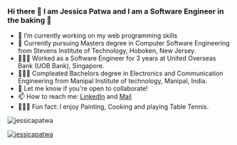 ### Hi there 👋 I am Jessica Patwa and I am a Software Engineer in the baking 🍰

<!--
**jessicapatwa/jessicapatwa** is a ✨ _special_ ✨ repository because its `README.md` (this file) appears on your GitHub profile.
-->
- 🔭 I’m currently working on my web programming skills
- 🌱 Currently pursuing Masters degree in Computer Software Engineering from Stevens Institute of Technology, Hoboken, New Jersey.
- 👩🏻‍💻 Worked as a Software Engineer for 3 years at United Overseas Bank (UOB Bank), Singapore.
- 👩🏻‍🎓 Compleated Bachelors degree in Electronics and Communication Engineering from Manipal Institute of technology, Manipal, India.
- 👯 Let me know if you're open to collaborate!
- 📫 How to reach me: [LinkedIn](https://www.linkedin.com/in/jessica-patwa-4b0872143/) and [Mail](patwajessica@gmail.com)
- 🧘🏻‍♀️ Fun fact: I enjoy Painting, Cooking and playing Table Tennis.

<p align="left"> <img src="https://komarev.com/ghpvc/?username=jessicapatwa&label=Profile%20views&color=0e75b6&style=flat" alt="jessicapatwa" /> </p>

<p align="left"> <a href="https://github.com/ryo-ma/github-profile-trophy"><img src="https://github-profile-trophy.vercel.app/?username=jessicapatwa" alt="jessicapatwa" /></a> </p>


